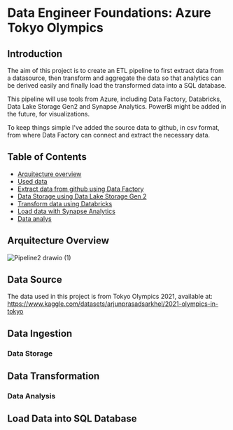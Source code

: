 # Data Engineer Foundations: Azure Tokyo Olympics

## Introduction

The aim of this project is to create an ETL pipeline to first extract data from a datasource, then transform and aggregate the data so that analytics can be derived easily and finally load the transformed data into a SQL database.

This pipeline will use tools from Azure, including Data Factory, Databricks, Data Lake Storage Gen2 and Synapse Analytics. PowerBi might be added in the future, for visualizations.

To keep things simple I've added the source data to github, in csv format, from where Data Factory can connect and extract the necessary data.

## Table of Contents

- [Arquitecture overview](#Arquitecture-Overview)
- [Used data](#DataSource)
- [Extract data from github using Data Factory](#Data-Ingestion)
- [Data Storage using Data Lake Storage Gen 2](#Data-Storage)
- [Transform data using Databricks](#Data-Transformation)
- [Load data with Synapse Analytics](#Load-Data-into-SQL-Database)
- [Data analys](#Data-Analysis)


## Arquitecture Overview

![Pipeline2 drawio (1)](https://github.com/RaulSTeixeira/Azure-tokyo-olympics-project/assets/118553146/1ce08a90-a100-4a06-bbdf-edf539824b56)

## Data Source
The data used in this project is from Tokyo Olympics 2021, available at: https://www.kaggle.com/datasets/arjunprasadsarkhel/2021-olympics-in-tokyo

## Data Ingestion

### Data Storage

## Data Transformation

### Data Analysis

## Load Data into SQL Database
